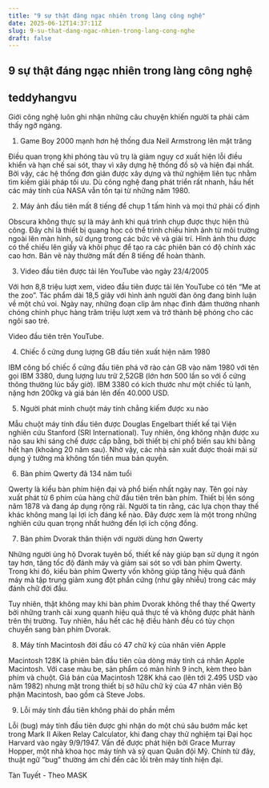 ```yaml
---
title: "9 sự thật đáng ngạc nhiên trong làng công nghệ"
date: 2025-06-12T14:37:11Z
slug: 9-su-that-dang-ngac-nhien-trong-lang-cong-nghe
draft: false
---
```


## 9 sự thật đáng ngạc nhiên trong làng công nghệ

## teddyhangvu

Giới công nghệ luôn ghi nhận những câu chuyện khiến người ta phải cảm thấy ngỡ ngàng.
 
1. Game Boy 2000 mạnh hơn hệ thống đưa Neil Armstrong lên mặt trăng
 
Điều quan trọng khi phóng tàu vũ trụ là giảm nguy cơ xuất hiện lỗi điều khiển và hạn chế sai sót, thay vì xây dựng hệ thống đồ sộ và hiện đại nhất. Bởi vậy, các hệ thống đơn giản được xây dựng và thử nghiệm liên tục nhằm tìm kiếm giải pháp tối ưu. Dù công nghệ đang phát triển rất nhanh, hầu hết các máy tính của NASA vẫn tồn tại từ những năm 1980.
 

 
2. Máy ảnh đầu tiên mất 8 tiếng để chụp 1 tấm hình và mọi thứ phải cố định
 
Obscura không thực sự là máy ảnh khi quá trình chụp được thực hiện thủ công. Đây chỉ là thiết bị quang học có thể trình chiếu hình ảnh từ môi trường ngoài lên màn hình, sử dụng trong các bức vẽ và giải trí. Hình ảnh thu được có thể chiếu lên giấy và khôi phục để tạo ra các phiên bản có độ chính xác cao hơn. Bản vẽ này thường mất đến 8 tiếng để hoàn thành.
 
 
 
3. Video đầu tiên được tải lên YouTube vào ngày 23/4/2005
 
Với hơn 8,8 triệu lượt xem, video đầu tiên được tải lên YouTube có tên “Me at the zoo”. Tác phẩm dài 18,5 giây với hình ảnh người đàn ông đang bình luận về một chú voi. Ngày nay, những đoạn clip âm nhạc đình đám thường nhanh chóng chinh phục hàng trăm triệu lượt xem và trở thành bệ phóng cho các ngôi sao trẻ.
 
Video đầu tiên trên YouTube.
 
4. Chiếc ổ cứng dung lượng GB đầu tiên xuất hiện năm 1980
 
IBM công bố chiếc ổ cứng đầu tiên phá vỡ rào cản GB vào năm 1980 với tên gọi IBM 3380, dung lượng lưu trữ 2,52GB (lớn hơn 500 lần so với ổ cứng thông thường lúc bấy giờ). IBM 3380 có kích thước như một chiếc tủ lạnh, nặng hơn 200kg và giá bán lên đến 40.000 USD.
 
 
 
5. Người phát minh chuột máy tính chẳng kiếm được xu nào
 
Mẫu chuột máy tính đầu tiên được Douglas Engelbart thiết kế tại Viện nghiên cứu Stanford (SRI International). Tuy nhiên, ông không nhận được xu nào sau khi sáng chế được cấp bằng, bởi thiết bị chỉ phổ biến sau khi bằng hết hạn (khoảng 20 năm sau). Nhờ vậy, các nhà sản xuất được thoải mái sử dụng ý tưởng mà không tốn tiền mua bản quyền.
 
 
 
6. Bàn phím Qwerty đã 134 năm tuổi
 
Qwerty là kiểu bàn phím hiện đại và phổ biến nhất ngày nay. Tên gọi này xuất phát từ 6 phím của hàng chữ đầu tiên trên bàn phím. Thiết bị lên sóng năm 1878 và đang áp dụng rộng rãi. Người ta tin rằng, các lựa chọn thay thế khác không mang lại lợi ích đáng kể nào. Đây được xem là một trong những nghiên cứu quan trọng nhất hướng đến lợi ích cộng đồng.
 
 
 
7. Bàn phím Dvorak thân thiện với người dùng hơn Qwerty
 
Những người ủng hộ Dvorak tuyên bố, thiết kế này giúp bạn sử dụng ít ngón tay hơn, tăng tốc độ đánh máy và giảm sai sót so với bàn phím Qwerty. Trong khi đó, kiểu bàn phím Qwerty vốn không giúp tăng hiệu quả đánh máy mà tập trung giảm xung đột phần cứng (như gây nhiễu) trong các máy đánh chữ đời đầu.
 
Tuy nhiên, thật không may khi bàn phím Dvorak không thể thay thế Qwerty bởi những tranh cãi xung quanh hiệu quả thực tế và không được phát hành trên thị trường. Tuy nhiên, hầu hết các hệ điều hành đều có tùy chọn chuyển sang bàn phím Dvorak.
 
 
 
8. Máy tính Macintosh đời đầu có 47 chữ ký của nhân viên Apple
 
Macintosh 128K là phiên bản đầu tiên của dòng máy tính cá nhân Apple Macintosh. Với case màu be, sản phẩm có màn hình 9 inch, kèm theo bàn phím và chuột. Giá bán của Macintosh 128K khá cao (lên tới 2.495 USD vào năm 1982) nhưng mặt trong thiết bị sở hữu chữ ký của 47 nhân viên Bộ phận Macintosh, bao gồm cả Steve Jobs.
 
 
 
9. Lỗi máy tính đầu tiên không phải do phần mềm
 
Lỗi (bug) máy tính đầu tiên được ghi nhận do một chú sâu bướm mắc kẹt trong Mark II Aiken Relay Calculator, khi đang chạy thử nghiệm tại Đại học Harvard vào ngày 9/9/1947. Vấn đề được phát hiện bởi Grace Murray Hopper, một nhà khoa học máy tính và sỹ quan Quân đội Mỹ. Chính từ đây, thuật ngữ ”bug” thường ám chỉ đến các lỗi trên máy tính hiện đại.
 
Tàn Tuyết - Theo MASK